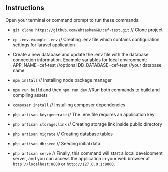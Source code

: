 ## Instructions

Open your terminal or command prompt to run these commands:

- `git clone https://github.com/ehtashamGH/cef-test.git` 
  // Clone project

- `cp .env.example .env` 
  // Creating .env file which contains configuration settings for laravel application

- Create a new database and update the .env file with the database connection information. 
  Example variables for local environment:
  APP_NAME=cef-test //optional
  DB_DATABASE=cef-test //your database name 

- `npm install`
  // Installing node package manager

- `npm run build` and then `npm run dev` 
  //Run both commands to build and compiling assets

- `composer install` 
  // Installing composer dependencies

- `php artisan key:generate`
  // The .env file requires an application key

- `php artisan storage:link`
  // Creating storage link inside public directory

- `php artisan migrate` 
  // Creating database tables

- `php artisan db:seed`
  // Seeding initial data

- `php artisan serve`
   // Finally, this command will start a local development server, and you can access the application in your web browser at `http://localhost:8000` or `http://127.0.0.1:8000`.